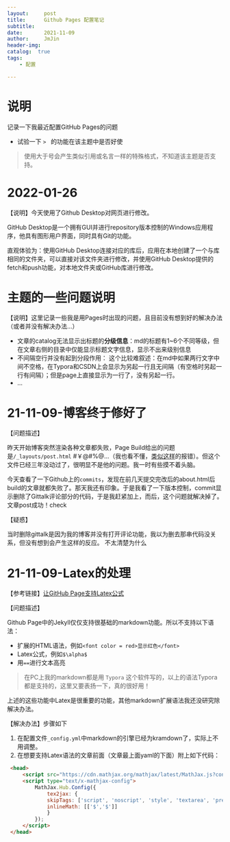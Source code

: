 ```yaml
---
layout:     post
title:      Github Pages 配置笔记
subtitle:   
date:       2021-11-09
author:     JmJin
header-img: 
catalog:  true
tags:
    - 配置

---
```




# 说明

记录一下我最近配置GitHub Pages的问题



* 试验一下 `> ` 的功能在该主题中是否好使

> 使用大于号会产生类似引用或名言一样的特殊格式，不知道该主题是否支持。



# 2022-01-26

【说明】今天使用了Github Desktop对网页进行修改。

GitHub Desktop是一个拥有GUI并进行repository版本控制的Windows应用程序，他具有图形用户界面，同时具有Git的功能。

直观体验为：使用GitHub Desktop连接对应的库后，应用在本地创建了一个与库相同的文件夹，可以直接对该文件夹进行修改，并使用GitHub Desktop提供的fetch和push功能，对本地文件夹或GitHub库进行修改。





# 主题的一些问题说明

【说明】这里记录一些我是用Pages时出现的问题，且目前没有想到好的解决办法（或者并没有解决办法...）

* 文章的catalog无法显示出标题的**分级信息**：md的标题有1~6个不同等级，但在文章右侧的目录中仅能显示标题文字信息，显示不出来级别信息
* 不间隔空行并没有起到分段作用：
  这个比较难叙述：在md中如果两行文字中间不空格，在Typora和CSDN上会显示为另起一行且无间隔（有空格时另起一行有间隔）；但是page上直接显示为一行了，没有另起一行。
* ...



# 21-11-09-博客终于修好了

【问题描述】

昨天开始博客突然渲染各种文章都失败，Page Build给出的问题是`/_layouts/post.html` #￥@#%@...（我也看不懂，[类似这样](https://github.com/TimaxThu/timaxthu.github.io/runs/4137318459)的报错）。但这个文件已经三年没动过了，很明显不是他的问题。我一时有些摸不着头脑。

今天查看了一下Github上的`commits`，发现在前几天提交完改后的about.html后build的文章就都失败了。那天我还有印象。于是我看了一下版本控制，commit显示删除了Gittalk评论部分的代码，于是我赶紧加上，而后，这个问题就解决掉了。文章post成功！check

【疑惑】

当时删除gittalk是因为我的博客并没有打开评论功能，我以为删去那串代码没关系，但没有想到会产生这样的反应。
不太清楚为什么





# 21-11-09-Latex的处理

【参考链接】[让GitHub Page支持Latex公式](https://syz913.github.io/2020/05/28/latex/)

【问题描述】

Github Page中的Jekyll仅仅支持很基础的markdown功能。所以不支持以下语法：

* 扩展的HTML语法，例如`<font color = red>显示红色</font>`
* Latex公式，例如`$\alpha$`
* 用`==`进行文本高亮

> 在PC上我的markdown都是用 `Typora` 这个软件写的，以上的语法Typora都是支持的，这里又要表扬一下，真的很好用！

上述的这些功能中Latex是很重要的功能，其他markdown扩展语法我还没研究除解决办法。

【解决办法】步骤如下

1. 在配置文件`_config.yml`中markdown的引擎已经为kramdown了，实际上不用调整。
2. 在想要支持Latex语法的文章前面（文章最上面yaml的下面）附上如下代码：

```html
 <head>
     <script src="https://cdn.mathjax.org/mathjax/latest/MathJax.js?config=TeX-AMS-MML_HTMLorMML" type="text/javascript"></script>
     <script type="text/x-mathjax-config">
         MathJax.Hub.Config({
             tex2jax: {
             skipTags: ['script', 'noscript', 'style', 'textarea', 'pre'],
             inlineMath: [['$','$']]
             }
         });
     </script>
 </head>
```

